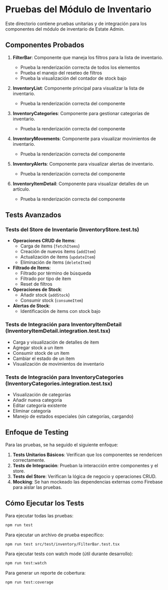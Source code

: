 # Pruebas del Módulo de Inventario

Este directorio contiene pruebas unitarias y de integración para los componentes del módulo de inventario de Estate Admin.

## Componentes Probados

1. **FilterBar**: Componente que maneja los filtros para la lista de inventario.

   - Prueba la renderización correcta de todos los elementos
   - Prueba el manejo del reseteo de filtros
   - Prueba la visualización del contador de stock bajo

2. **InventoryList**: Componente principal para visualizar la lista de inventario.

   - Prueba la renderización correcta del componente

3. **InventoryCategories**: Componente para gestionar categorías de inventario.

   - Prueba la renderización correcta del componente

4. **InventoryMovements**: Componente para visualizar movimientos de inventario.

   - Prueba la renderización correcta del componente

5. **InventoryAlerts**: Componente para visualizar alertas de inventario.

   - Prueba la renderización correcta del componente

6. **InventoryItemDetail**: Componente para visualizar detalles de un artículo.
   - Prueba la renderización correcta del componente

## Tests Avanzados

### Tests del Store de Inventario (InventoryStore.test.ts)

- **Operaciones CRUD de Items**:
  - Carga de items (`fetchItems`)
  - Creación de nuevos items (`addItem`)
  - Actualización de items (`updateItem`)
  - Eliminación de items (`deleteItem`)
- **Filtrado de Items**:
  - Filtrado por término de búsqueda
  - Filtrado por tipo de item
  - Reset de filtros
- **Operaciones de Stock**:
  - Añadir stock (`addStock`)
  - Consumir stock (`consumeItem`)
- **Alertas de Stock**:
  - Identificación de items con stock bajo

### Tests de Integración para InventoryItemDetail (InventoryItemDetail.integration.test.tsx)

- Carga y visualización de detalles de item
- Agregar stock a un item
- Consumir stock de un item
- Cambiar el estado de un item
- Visualización de movimientos de inventario

### Tests de Integración para InventoryCategories (InventoryCategories.integration.test.tsx)

- Visualización de categorías
- Añadir nueva categoría
- Editar categoría existente
- Eliminar categoría
- Manejo de estados especiales (sin categorías, cargando)

## Enfoque de Testing

Para las pruebas, se ha seguido el siguiente enfoque:

1. **Tests Unitarios Básicos**: Verifican que los componentes se rendericen correctamente.
2. **Tests de Integración**: Prueban la interacción entre componentes y el store.
3. **Tests del Store**: Verifican la lógica de negocio y operaciones CRUD.
4. **Mocking**: Se han mockeado las dependencias externas como Firebase para aislar las pruebas.

## Cómo Ejecutar los Tests

Para ejecutar todas las pruebas:

```bash
npm run test
```

Para ejecutar un archivo de prueba específico:

```bash
npm run test src/test/inventory/FilterBar.test.tsx
```

Para ejecutar tests con watch mode (útil durante desarrollo):

```bash
npm run test:watch
```

Para generar un reporte de cobertura:

```bash
npm run test:coverage
```
